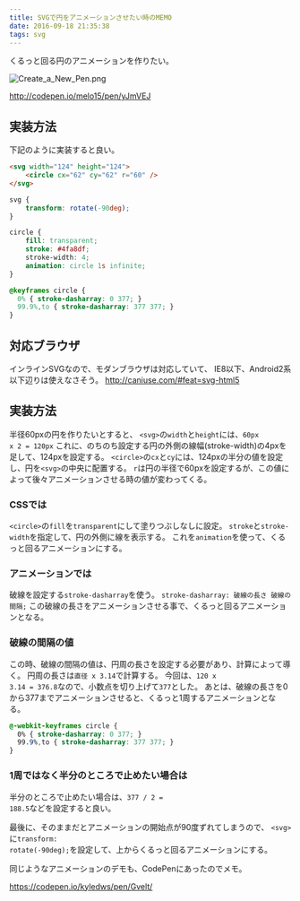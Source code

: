 ```yaml
---
title: SVGで円をアニメーションさせたい時のMEMO
date: 2016-09-18 21:35:38
tags: svg
---
```


くるっと回る円のアニメーションを作りたい。

<img src="https://qiita-image-store.s3.amazonaws.com/0/2582/b6d35e8d-0301-57c4-e4c3-2b12ed7fafd9.png" alt="Create_a_New_Pen.png" />

http://codepen.io/melo15/pen/yJmVEJ

## 実装方法
下記のように実装すると良い。

``` html
<svg width="124" height="124">
    <circle cx="62" cy="62" r="60" />
</svg>
```

``` css
svg {
    transform: rotate(-90deg);
}

circle {
    fill: transparent;
    stroke: #4fa8df;
    stroke-width: 4;
    animation: circle 1s infinite;
}

@keyframes circle {
  0% { stroke-dasharray: 0 377; }
  99.9%,to { stroke-dasharray: 377 377; }
}
```

## 対応ブラウザ
インラインSVGなので、モダンブラウザは対応していて、
IE8以下、Android2系以下辺りは使えなさそう。
http://caniuse.com/#feat=svg-html5

## 実装方法
半径60pxの円を作りたいとすると、
<code>&lt;svg&gt;</code>の<code>width</code>と<code>height</code>には、<code>60px x 2 = 120px</code>
これに、のちのち設定する円の外側の線幅(stroke-width)の4pxを足して、124pxを設定する。
<code>&lt;circle&gt;</code>の<code>cx</code>と<code>cy</code>には、124pxの半分の値を設定し、円を<code>&lt;svg&gt;</code>の中央に配置する。
<code>r</code>は円の半径で60pxを設定するが、この値によって後々アニメーションさせる時の値が変わってくる。

### CSSでは
<code>&lt;circle&gt;</code>の<code>fill</code>を<code>transparent</code>にして塗りつぶしなしに設定。
<code>stroke</code>と<code>stroke-width</code>を指定して、円の外側に線を表示する。
これを<code>animation</code>を使って、くるっと回るアニメーションにする。

### アニメーションでは
破線を設定する<code>stroke-dasharray</code>を使う。
<code>stroke-dasharray: 破線の長さ 破線の間隔;</code>
この破線の長さをアニメーションさせる事で、くるっと回るアニメーションとなる。

### 破線の間隔の値
この時、破線の間隔の値は、円周の長さを設定する必要があり、計算によって導く。
円周の長さは<code>直径 x 3.14</code>で計算する。
今回は、<code>120 x 3.14 = 376.8</code>なので、小数点を切り上げて<code>377</code>とした。
あとは、破線の長さを0から377までアニメーションさせると、くるっと1周するアニメーションとなる。

``` css
@-webkit-keyframes circle {
  0% { stroke-dasharray: 0 377; }
  99.9%,to { stroke-dasharray: 377 377; }
}
```

### 1周ではなく半分のところで止めたい場合は
半分のところで止めたい場合は、<code>377 / 2 = 188.5</code>などを設定すると良い。

最後に、そのままだとアニメーションの開始点が90度ずれてしまうので、
<code>&lt;svg&gt;</code>に<code>transform: rotate(-90deg);</code>を設定して、上からくるっと回るアニメーションにする。

同じようなアニメーションのデモも、CodePenにあったのでメモ。

https://codepen.io/kyledws/pen/Gvelt/


